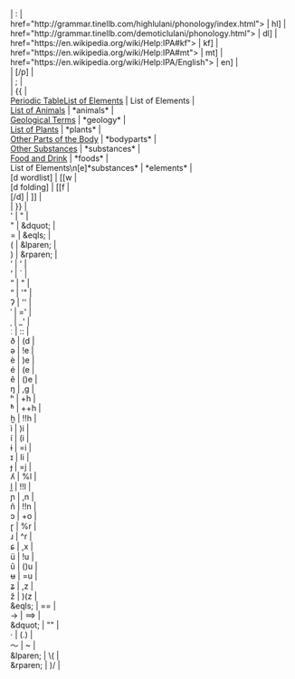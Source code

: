 <!DOCTYPE html>
</link><link> | </link>:<link> | <br>
<div class="pronunciation"><ipa><a | [p | <br>
href="http://grammar.tinellb.com/highlulani/phonology/index.html"> | hl] | <br>
href="http://grammar.tinellb.com/demoticlulani/phonology.html"> | dl] | <br>
href="https://en.wikipedia.org/wiki/Help:IPA#kf"> | kf] | <br>
href="https://en.wikipedia.org/wiki/Help:IPA#mt"> | mt] | <br>
href="https://en.wikipedia.org/wiki/Help:IPA/English"> | en] | <br>
</a></ipa></div> | [/p] | <br>
</link><link> | </link>;<link> | <br>
<div class="definition"> | {{ | <br>
<a href="http://grammar.tinellb.com/highlulani/apocrypha/elements.html"><span class="desktop">Periodic Table</span><span class="mobile">List of Elements</span></a> | List of Elements | <br>
<a href="../search.html?term=animal">List of Animals</a> | *animals* | <br>
<a href="../search.html?term=geology">Geological Terms</a> | *geology* | <br>
<a href="../search.html?term=plant">List of Plants</a> | *plants* | <br>
<a href="../search.html?term=bodypart">Other Parts of the Body</a> | *bodyparts* | <br>
<a href="../search.html?term=substance">Other Substances</a> | *substances* | <br>
<a href="../search.html?term=food">Food and Drink</a> | *foods* | <br>
List of Elements\n[e]*substances* | *elements* | <br>
[d wordlist] | [[w | <br>
[d folding] | [[f | <br>
[/d] | ]] | <br>
</div> | }} | <br>
' | &quot; | <br>
" | &dquot; | <br>
= | &eqls; | <br>
( | &lparen; | <br>
) | &rparen; | <br>
&rsquo; | ' | <br>
&lsquo; | ` | <br>
&rdquo; | " | <br>
&ldquo; | '" | <br>
&#x294; | '' | <br> <!-- glottal stop -->
&#x2c8; | =' | <br> <!-- primary stress -->
&#x2cc; | _' | <br> <!-- secondary stress -->
&#x2d0; | :: | <br> <!-- length mark -->
&eth; | (d | <br>
&#x259; | !e | <br> <!-- schwa -->
&egrave; | )e | <br>
&eacute; | (e | <br>
&ecirc; | ()e | <br>
&#x14b; | ,g | <br> <!-- eng -->
&#x2b0; | +h | <br> <!-- aspiration -->
&#x2b1; | ++h | <br> <!-- breathy voice -->
h&#x330; | !!h | <br> <!-- h with tilde below -->
&igrave; | )i | <br>
&iacute; | (i | <br>
&#x268; | =i | <br> <!-- barred i -->
&#x26a; | Ii | <br> <!-- small caps I -->
&#x25f; | =j | <br> <!-- barred j -->
&#x28e; | %l | <br> <!-- palatal l -->
l&#x330; | !!l | <br> <!-- l with tilde below -->
&#x272; | ,n | <br> <!-- palatal n -->
&ntilde; | !!n | <br> <!-- n with tilde -->
&#x254; | +o | <br> <!-- turned c / /or/ sound -->
&#x27d; | %r | <br> <!-- retroflex flap -->
&#x279; | ^r | <br> <!-- turned r -->
&#x255; | ,x | <br> <!-- curl-tailed c -->
&uuml; | !u | <br>
&ucirc; | ()u | <br>
&#x289; | =u | <br> <!-- barred u -->
&#x291; | ,z | <br> <!-- curl-tailed z -->
&#x17e; | )(z | <br> <!-- z with hacek -->
&eqls; | == | <br>
&rarr; | ==> | <br>
&dquot; | "" | <br>
&middot; | (.) | <br>
&#xff5e; | ~ | <br>
&lparen; | \( | <br>
&rparen; | )/ | <br>
